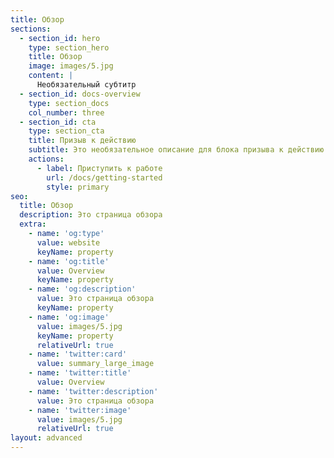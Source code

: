 ```yaml
---
title: Обзор 
sections:
  - section_id: hero
    type: section_hero
    title: Обзор
    image: images/5.jpg
    content: |
      Необязательный субтитр
  - section_id: docs-overview
    type: section_docs
    col_number: three
  - section_id: cta
    type: section_cta
    title: Призыв к действию
    subtitle: Это необязательное описание для блока призыва к действию.
    actions:
      - label: Приступить к работе
        url: /docs/getting-started
        style: primary
seo:
  title: Обзор
  description: Это страница обзора
  extra:
    - name: 'og:type'
      value: website
      keyName: property
    - name: 'og:title'
      value: Overview
      keyName: property
    - name: 'og:description'
      value: Это страница обзора
      keyName: property
    - name: 'og:image'
      value: images/5.jpg
      keyName: property
      relativeUrl: true
    - name: 'twitter:card'
      value: summary_large_image
    - name: 'twitter:title'
      value: Overview
    - name: 'twitter:description'
      value: Это страница обзора
    - name: 'twitter:image'
      value: images/5.jpg
      relativeUrl: true
layout: advanced
---
```

